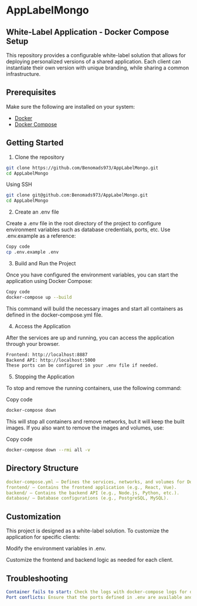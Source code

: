 # AppLabelMongo

## White-Label Application - Docker Compose Setup

This repository provides a configurable white-label solution that allows for deploying personalized versions of a shared application. Each client can instantiate their own version with unique branding, while sharing a common infrastructure.

## Prerequisites

Make sure the following are installed on your system:

- [Docker](https://www.docker.com/get-started)
- [Docker Compose](https://docs.docker.com/compose/install/)

## Getting Started

1. Clone the repository

```bash
git clone https://github.com/Benomads973/AppLabelMongo.git
cd AppLabelMongo
```

Using SSH

```bash
git clone git@github.com:Benomads973/AppLabelMongo.git
cd AppLabelMongo
```

2. Create an .env file

Create a .env file in the root directory of the project to configure environment variables such as database credentials, ports, etc. Use .env.example as a reference:

```bash
Copy code
cp .env.example .env
```

3. Build and Run the Project

Once you have configured the environment variables, you can start the application using Docker Compose:

```bash
Copy code
docker-compose up --build
```

This command will build the necessary images and start all containers as defined in the docker-compose.yml file.

4. Access the Application

After the services are up and running, you can access the application through your browser.

```bash
Frontend: http://localhost:8887
Backend API: http://localhost:5000
These ports can be configured in your .env file if needed.
```

5. Stopping the Application

To stop and remove the running containers, use the following command:

Copy code
```bash
docker-compose down
```

This will stop all containers and remove networks, but it will keep the built images. If you also want to remove the images and volumes, use:

Copy code
```bash
docker-compose down --rmi all -v
```

## Directory Structure

```yaml
docker-compose.yml – Defines the services, networks, and volumes for Docker Compose.
frontend/ – Contains the frontend application (e.g., React, Vue).
backend/ – Contains the backend API (e.g., Node.js, Python, etc.).
database/ – Database configurations (e.g., PostgreSQL, MySQL).
```

## Customization

This project is designed as a white-label solution. To customize the application for specific clients:

Modify the environment variables in .env.

Customize the frontend and backend logic as needed for each client.

## Troubleshooting

```yaml
Container fails to start: Check the logs with docker-compose logs for detailed error messages.
Port conflicts: Ensure that the ports defined in .env are available and not used by other applications.
```